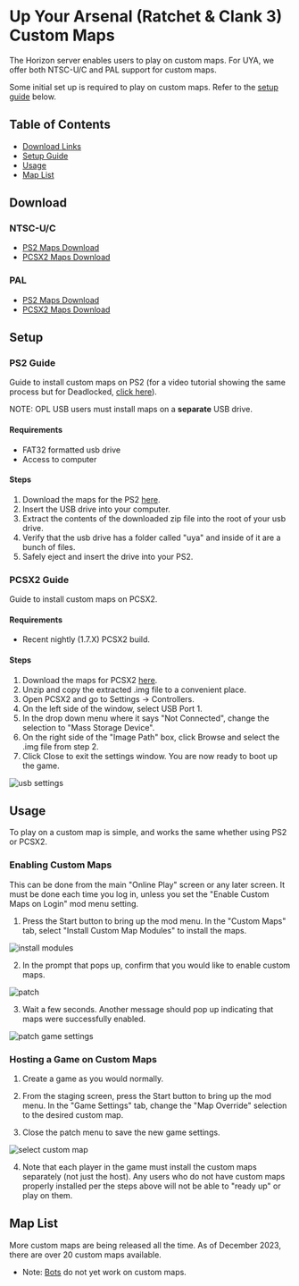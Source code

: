 # Up Your Arsenal (Ratchet & Clank 3) Custom Maps

The Horizon server enables users to play on custom maps. For UYA, we offer both NTSC-U/C and PAL support for custom maps.

Some initial set up is required to play on custom maps. Refer to the [setup guide](#setup) below.

## Table of Contents

- [Download Links](#download)
- [Setup Guide](#setup)
- [Usage](#usage)
- [Map List](#map-list)

## Download

### NTSC-U/C
- [PS2 Maps Download](https://box.rac-horizon.com/downloads/cmaps/uya_custom_maps_ps2_ntsc.zip)
- [PCSX2 Maps Download](https://box.rac-horizon.com/downloads/cmaps/uya_custom_maps_pcsx2_ntsc.zip)

### PAL
- [PS2 Maps Download](https://box.rac-horizon.com/downloads/cmaps/uya_custom_maps_ps2_pal.zip)
- [PCSX2 Maps Download](https://box.rac-horizon.com/downloads/cmaps/uya_custom_maps_pcsx2_pal.zip)

## Setup

### PS2 Guide

Guide to install custom maps on PS2 (for a video tutorial showing the same process but for Deadlocked, [click here](https://www.youtube.com/watch?v=cVRJg_k0Wj0)).

NOTE: OPL USB users must install maps on a **separate** USB drive.

#### Requirements

- FAT32 formatted usb drive
- Access to computer

#### Steps

1. Download the maps for the PS2 [here](#download).
2. Insert the USB drive into your computer.
3. Extract the contents of the downloaded zip file into the root of your usb drive.
4. Verify that the usb drive has a folder called "uya" and inside of it are a bunch of files.
5. Safely eject and insert the drive into your PS2.

### PCSX2 Guide

Guide to install custom maps on PCSX2.

#### Requirements

- Recent nightly (1.7.X) PCSX2 build.

#### Steps

1. Download the maps for PCSX2 [here](#download).
2. Unzip and copy the extracted .img file to a convenient place.
3. Open PCSX2 and go to Settings → Controllers.
4. On the left side of the window, select USB Port 1.
5. In the drop down menu where it says "Not Connected", change the selection to "Mass Storage Device".
6. On the right side of the "Image Path" box, click Browse and select the .img file from step 2.
7. Click Close to exit the settings window. You are now ready to boot up the game.

![usb settings](/assets/pcsx2/pcsx2_custom_maps.png)

## Usage
To play on a custom map is simple, and works the same whether using PS2 or PCSX2.

### Enabling Custom Maps

This can be done from the main "Online Play" screen or any later screen. It must be done each time you log in, unless you set the "Enable Custom Maps on Login" mod menu setting.

1. Press the Start button to bring up the mod menu. In the "Custom Maps" tab, select "Install Custom Map Modules" to install the maps.

![install modules](/assets/uya/install_map_modules.png)

2. In the prompt that pops up, confirm that you would like to enable custom maps.

![patch](/assets/uya/install_map_modules_confirm.png)

3. Wait a few seconds. Another message should pop up indicating that maps were successfully enabled.

![patch game settings](/assets/uya/install_map_modules_success.png)

### Hosting a Game on Custom Maps

1. Create a game as you would normally.

2. From the staging screen, press the Start button to bring up the mod menu. In the "Game Settings" tab, change the "Map Override" selection to the desired custom map.

3. Close the patch menu to save the new game settings.

![select custom map](/assets/uya/select_custom_map.png)

4. Note that each player in the game must install the custom maps separately (not just the host). Any users who do not have custom maps properly installed per the steps above will not be able to "ready up" or play on them.

## Map List
More custom maps are being released all the time. As of December 2023, there are over 20 custom maps available.  
- Note: [Bots](/up-your-arsenal/bots.md) do not yet work on custom maps.
